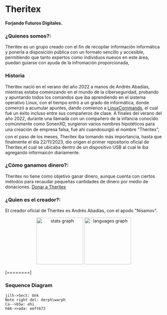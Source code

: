 # Theritex
__Forjando Futuros Digitales.__

### ¿Quienes somos?:
Theritex es un grupo creado con el fin de recopilar información informática y ponerla a disposición pública con un formato sencillo y accesible, permitiendo que tanto expertos como individuos nuevos en este área, puedan guiarse con ayuda de la infromación proporcionada,

### Historia
Theritex nació en el verano del año 2022 a manos de Andrés Abadías, mientras estaba comenzando en el mundo de la ciberseguridad, probando y apuntando todos los comandos que iba aprendiendo en el sistema operativo Linux, con el tiempo entró a un grado de informática, donde comenzó a acumular apuntes, dando comienzo a [LinuxCommands](https://github.com/Theritex/LinuxCommands), el cual fué un éxito incluso entre sus compañeros de clase.
A finales del verano del año 2022, durante una llamada con un compañero de la infancia conocido comúnmente como SonenXD, surgieron varios nombres hipotéticos para una creación de empresa falsa, fué ahi cuandosurgió el nombre "Theritex", con el paso de los meses, Theritex iba tomando más importancia, hasta que finalmente el día 22/11/2023, dio origen el primer repositorio oficial de Theritex,el cual se ubicaba dentro de un dispositivo USB al cual le iba agregando informaicón diariamente.

### ¿Cómo ganamos dinero?:
Theritex no tiene como objetivo ganar dinero, <!--Esto puede cambiar en el futuro-->aunque cuenta con ciertos métodos para recaudar pequeñas cantidades de dinero por medio de donaciones. [Donar a Theritex](https://www.buymeacoffee.com/theritex)

### ¿Quien es el creador?:
El creador oficial de Theritex es Andrés Abadías, con el apodo "Nisamov".


<div align="center">
  <img src="https://github-readme-stats.vercel.app/api?username=Nisamov&hide_title=false&hide_rank=false&show_icons=true&include_all_commits=true&count_private=true&disable_animations=false&theme=dark&locale=en&hide_border=false" height="150" alt="stats graph"  />
  <img src="https://github-readme-stats.vercel.app/api/top-langs?username=Nisamov&locale=en&hide_title=false&layout=compact&card_width=320&langs_count=5&theme=dark&hide_border=false&custom_title=Estad%C3%ADsticas%20de%20uso" height="150" alt="languages graph"  />
</div>

[========]
                    
### Sequence Diagram
                    

```seq
jilh->Sect: Unk
Note right del: derph\warph
Ca-->b5w: ehi
h66->>ada: eeft673
```
